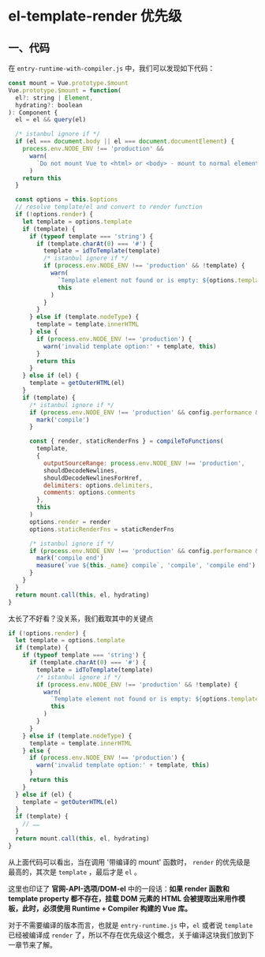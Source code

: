# el-template-render 优先级

## 一、代码

在 <code>entry-runtime-with-compiler.js</code> 中，我们可以发现如下代码：

```js
const mount = Vue.prototype.$mount
Vue.prototype.$mount = function(
  el?: string | Element,
  hydrating?: boolean
): Component {
  el = el && query(el)

  /* istanbul ignore if */
  if (el === document.body || el === document.documentElement) {
    process.env.NODE_ENV !== 'production' &&
      warn(
        `Do not mount Vue to <html> or <body> - mount to normal elements instead.`
      )
    return this
  }

  const options = this.$options
  // resolve template/el and convert to render function
  if (!options.render) {
    let template = options.template
    if (template) {
      if (typeof template === 'string') {
        if (template.charAt(0) === '#') {
          template = idToTemplate(template)
          /* istanbul ignore if */
          if (process.env.NODE_ENV !== 'production' && !template) {
            warn(
              `Template element not found or is empty: ${options.template}`,
              this
            )
          }
        }
      } else if (template.nodeType) {
        template = template.innerHTML
      } else {
        if (process.env.NODE_ENV !== 'production') {
          warn('invalid template option:' + template, this)
        }
        return this
      }
    } else if (el) {
      template = getOuterHTML(el)
    }
    if (template) {
      /* istanbul ignore if */
      if (process.env.NODE_ENV !== 'production' && config.performance && mark) {
        mark('compile')
      }

      const { render, staticRenderFns } = compileToFunctions(
        template,
        {
          outputSourceRange: process.env.NODE_ENV !== 'production',
          shouldDecodeNewlines,
          shouldDecodeNewlinesForHref,
          delimiters: options.delimiters,
          comments: options.comments
        },
        this
      )
      options.render = render
      options.staticRenderFns = staticRenderFns

      /* istanbul ignore if */
      if (process.env.NODE_ENV !== 'production' && config.performance && mark) {
        mark('compile end')
        measure(`vue ${this._name} compile`, 'compile', 'compile end')
      }
    }
  }
  return mount.call(this, el, hydrating)
}
```

太长了不好看？没关系，我们截取其中的关键点

```js
if (!options.render) {
  let template = options.template
  if (template) {
    if (typeof template === 'string') {
      if (template.charAt(0) === '#') {
        template = idToTemplate(template)
        /* istanbul ignore if */
        if (process.env.NODE_ENV !== 'production' && !template) {
          warn(
            `Template element not found or is empty: ${options.template}`,
            this
          )
        }
      }
    } else if (template.nodeType) {
      template = template.innerHTML
    } else {
      if (process.env.NODE_ENV !== 'production') {
        warn('invalid template option:' + template, this)
      }
      return this
    }
  } else if (el) {
    template = getOuterHTML(el)
  }
  if (template) {
    // ……
  }
  return mount.call(this, el, hydrating)
}
```

从上面代码可以看出，当在调用 '带编译的 mount' 函数时， <code>render</code> 的优先级是最高的，其次是 <code>template</code> ，最后才是 <code>el</code> 。

这里也印证了 **官网-API-选项/DOM-el** 中的一段话：**如果 render 函数和 template property 都不存在，挂载 DOM 元素的 HTML 会被提取出来用作模板，此时，必须使用 Runtime + Compiler 构建的 Vue 库。**

对于不需要编译的版本而言，也就是 <code>entry-runtime.js</code> 中，<code>el</code> 或者说 <code>template</code> 已经被编译成 <code>render</code> 了，所以不存在优先级这个概念，关于编译这块我们放到下一章节来了解。
